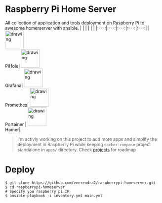 # Raspberry Pi Home Server
All collection of application and tools deployment on Raspberry Pi to awesome homerserver with ansible.
|   |   |   |   |   |
|:---:|:---:|:---:|:---:|:---:|
| <img src="https://user-images.githubusercontent.com/8393701/194064977-eca90693-1ddb-46cf-8a77-91cdf9e4bc69.png" alt="drawing" width="60"/> <br /> PiHole|  <img src="https://user-images.githubusercontent.com/8393701/194064712-9256cf97-b353-46b7-80b6-f0eb40ab7d92.png" alt="drawing" width="60"/> <br /> Grafana| <img src="https://user-images.githubusercontent.com/8393701/194065021-97ddcecc-bba4-4157-b720-461e7d3735e7.png" alt="drawing" width="60"/> <br /> Promethes| <img src="https://user-images.githubusercontent.com/8393701/194064903-5644c6be-ba19-4192-9a76-35ddc78d8c4b.png" alt="drawing" width="60"/> <br /> Portainer |  <img src="https://user-images.githubusercontent.com/8393701/194067359-05781276-1953-4b6c-a548-c3d292d49389.png" alt="drawing" width="60"/> <br /> Homer|
> I'm activly working on this project to add more apps and simplify the deployment in Raspberry Pi while keeping `docker-compose` project standalone in `apps/` directory. Check [projects](https://github.com/veerendra2/raspberrypi-homeserver/projects) for roadmap

# Deploy
```
$ git clone https://github.com/veerendra2/raspberrypi-homeserver.git
$ cd raspberrypi-homeserver
# Specify you raspberry pi IP
$ ansible-playbook -i inventory.yml main.yml
```